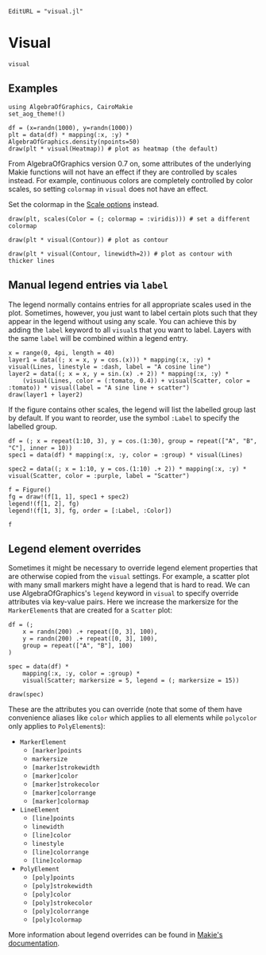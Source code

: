 ```@meta
EditURL = "visual.jl"
```

# Visual

```@docs
visual
```

## Examples

````@example visual
using AlgebraOfGraphics, CairoMakie
set_aog_theme!()

df = (x=randn(1000), y=randn(1000))
plt = data(df) * mapping(:x, :y) * AlgebraOfGraphics.density(npoints=50)
draw(plt * visual(Heatmap)) # plot as heatmap (the default)
````

From AlgebraOfGraphics version 0.7 on, some attributes of the underlying Makie functions will not have an effect if they are
controlled by scales instead. For example, continuous colors are completely controlled
by color scales, so setting `colormap` in `visual` does not have an effect.

Set the colormap in the [Scale options](@ref) instead.

````@example visual
draw(plt, scales(Color = (; colormap = :viridis))) # set a different colormap
````

````@example visual
draw(plt * visual(Contour)) # plot as contour
````

````@example visual
draw(plt * visual(Contour, linewidth=2)) # plot as contour with thicker lines
````

## Manual legend entries via `label`

The legend normally contains entries for all appropriate scales used in the plot.
Sometimes, however, you just want to label certain plots such that they appear in the legend without using any scale.
You can achieve this by adding the `label` keyword to all `visual`s that you want to label.
Layers with the same `label` will be combined within a legend entry.

````@example visual
x = range(0, 4pi, length = 40)
layer1 = data((; x = x, y = cos.(x))) * mapping(:x, :y) * visual(Lines, linestyle = :dash, label = "A cosine line")
layer2 = data((; x = x, y = sin.(x) .+ 2)) * mapping(:x, :y) *
    (visual(Lines, color = (:tomato, 0.4)) + visual(Scatter, color = :tomato)) * visual(label = "A sine line + scatter")
draw(layer1 + layer2)
````

If the figure contains other scales, the legend will list the labelled group last by default. If you want to reorder, use the symbol `:Label` to specify the labelled group.

````@example visual
df = (; x = repeat(1:10, 3), y = cos.(1:30), group = repeat(["A", "B", "C"], inner = 10))
spec1 = data(df) * mapping(:x, :y, color = :group) * visual(Lines)

spec2 = data((; x = 1:10, y = cos.(1:10) .+ 2)) * mapping(:x, :y) * visual(Scatter, color = :purple, label = "Scatter")

f = Figure()
fg = draw!(f[1, 1], spec1 + spec2)
legend!(f[1, 2], fg)
legend!(f[1, 3], fg, order = [:Label, :Color])

f
````

## Legend element overrides

Sometimes it might be necessary to override legend element properties that are otherwise
copied from the `visual` settings. For example, a scatter plot with many small markers might have
a legend that is hard to read. We can use AlgebraOfGraphics's `legend` keyword in `visual` to
specify override attributes via key-value pairs. Here we increase the markersize for the `MarkerElement`s
that are created for a `Scatter` plot:

````@example visual
df = (;
    x = randn(200) .+ repeat([0, 3], 100),
    y = randn(200) .+ repeat([0, 3], 100),
    group = repeat(["A", "B"], 100)
)

spec = data(df) *
    mapping(:x, :y, color = :group) *
    visual(Scatter; markersize = 5, legend = (; markersize = 15))

draw(spec)
````

These are the attributes you can override (note that some of them have convenience aliases like `color` which applies to all elements while `polycolor` only applies to `PolyElement`s):

- `MarkerElement`
  - `[marker]points`
  - `markersize`
  - `[marker]strokewidth`
  - `[marker]color`
  - `[marker]strokecolor`
  - `[marker]colorrange`
  - `[marker]colormap`
- `LineElement`
  - `[line]points`
  - `linewidth`
  - `[line]color`
  - `linestyle`
  - `[line]colorrange`
  - `[line]colormap`
- `PolyElement`
  - `[poly]points`
  - `[poly]strokewidth`
  - `[poly]color`
  - `[poly]strokecolor`
  - `[poly]colorrange`
  - `[poly]colormap`

 More information about legend overrides can be found in [Makie's documentation](https://docs.makie.org/stable/reference/blocks/legend#Overriding-legend-entry-attributes).



